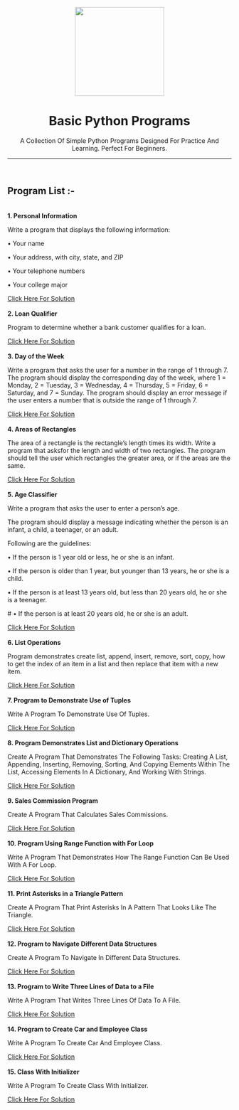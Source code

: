 <p align="center">
<img src="https://upload.wikimedia.org/wikipedia/commons/c/c3/Python-logo-notext.svg" width="200">
</p>

<h1 align="center">
  Basic Python Programs
</h1>

<p align="center">
A Collection Of Simple Python Programs Designed For Practice And Learning. Perfect For Beginners.
  </p>
  <hr>
  <br>

  <h2>Program List :-</h2>
  <br>
  <b>1. Personal Information</b>
  <p>Write a program that displays the following information:</p>
  <p>• Your name</p>
  <p>• Your address, with city, state, and ZIP</p>
  <p>• Your telephone numbers</p>
  <p>• Your college major</p>
  <a href="https://github.com/chill-vishu/Basic_Python_Programs/blob/main/1.%20Personal%20Information/1_Personal_Information.py">Click Here For Solution</a>
  <br>
  <br>
  <b>2. Loan Qualifier</b>
  <p>Program to determine whether a bank customer qualifies for a loan.</p>
  <a href="https://github.com/chill-vishu/Basic_Python_Programs/blob/main/2.%20Loan%20Qualifier/loan_qualifier.py">Click Here For Solution</a>
   <br>
   <br>
  <b>3. Day of the Week</b>
  <p>Write a program that asks the user for a number in the range of 1 through 7. 
The program should display the corresponding day of the week, where 1 = 
Monday, 2 = Tuesday, 3 = Wednesday, 4 = Thursday, 5 = Friday, 6 = Saturday, and 7 = Sunday. The program should display an error message if the user enters a number that is outside the range of 1 through 7.</p>
<a href="https://github.com/chill-vishu/Basic_Python_Programs/blob/main/3.%20Day%20of%20the%20Week/day_of_the_week.py">Click Here For Solution</a>
<br>
<br>
<b>4. Areas of Rectangles</b>
  <p>The area of a rectangle is the rectangle’s length times its width. Write a program that asksfor the length and width of two rectangles. The program should tell the user which rectangles the greater area, or if the areas are the same.</p>
<a href="https://github.com/chill-vishu/Basic_Python_Programs/blob/main/4.%20Areas%20Of%20Rectangles/areas_of_rectangles.py">Click Here For Solution</a>
<br>
<br>
<b>5. Age Classifier</b>
  <p>Write a program that asks the user to enter a person’s age.</p>
  <p>The program should display a message indicating whether the person is an infant, a child, a teenager, or an adult.</p>
  <p>Following are the guidelines:</p>
  <p>• If the person is 1 year old or less, he or she is an infant.</p>
  <p>• If the person is older than 1 year, but younger than 13 years, he or she is a child.</p>
  <p>• If the person is at least 13 years old, but less than 20 years old, he or she is a teenager.</p>
  <p># • If the person is at least 20 years old, he or she is an adult.</p>
  <a href="https://github.com/chill-vishu/Basic_Python_Programs/blob/main/5.%20Age%20Classifier/age_classifier.py">Click Here For Solution</a>
  <br>
  <br>
  <b>6. List Operations</b>
  <p>Program demonstrates create list, append, insert, remove, sort, copy, how to get the index of an item in a list and then replace that item with a new item.</p>
<a href="https://github.com/chill-vishu/Basic_Python_Programs/blob/main/6.%20List%20Operations/list_operations.py">Click Here For Solution</a>
<br>
<br>
<b>7. Program to Demonstrate Use of Tuples</b>
  <p>Write A Program To Demonstrate Use Of Tuples.</p>
<a href="https://github.com/chill-vishu/Basic_Python_Programs/blob/main/7.%20Program%20to%20Demonstrate%20Use%20of%20Tuples/use_of_tuples.py">Click Here For Solution</a>
<br>
<br>
<b>8. Program Demonstrates List and Dictionary Operations</b>
  <p>Create A Program That Demonstrates The Following Tasks: Creating A List, Appending, Inserting, Removing, Sorting, And Copying Elements Within The List, Accessing Elements In A Dictionary, And Working With Strings.</p>
<a href="https://github.com/chill-vishu/Basic_Python_Programs/blob/main/8.%20Program%20Demonstrates%20List%20and%20Dictionary%20Operations/list_and_dictionary_operations.py">Click Here For Solution</a>
<br>
<br>
<b>9. Sales Commission Program</b>
  <p>Create A Program That Calculates Sales Commissions.</p>
<a href="https://github.com/chill-vishu/Basic_Python_Programs/blob/main/9.%20Sales%20Commission%20Program/sale_commission_program.py">Click Here For Solution</a>
<br>
<br>
<b>10. Program Using Range Function with For Loop</b>
  <p>Write A Program That Demonstrates How The Range Function Can Be Used With A For Loop.</p>
<a href="https://github.com/chill-vishu/Basic_Python_Programs/blob/main/10.%20Program%20Using%20Range%20Function%20with%20For%20Loop/program_using_range_function_with_for_loop.py">Click Here For Solution</a>
<br>
<br>
<b>11. Print Asterisks in a Triangle Pattern</b>
  <p>Create A Program That Print Asterisks In A Pattern That Looks Like The Triangle.</p>
<a href="https://github.com/chill-vishu/Basic_Python_Programs/blob/main/11.%20Print%20Asterisks%20in%20a%20Triangle%20Pattern/print_asterisks_in_a_triangle_pattern.py">Click Here For Solution</a>
<br>
<br>
<b>12. Program to Navigate Different Data Structures</b>
  <p>Create A Program To Navigate In Different Data Structures.</p>
<a href="https://github.com/chill-vishu/Basic_Python_Programs/blob/main/12.%20Program%20to%20Navigate%20Different%20Data%20Structures/program_to_navigate_different_data_structures.py">Click Here For Solution</a>
<br>
<br>
<b>13. Program to Write Three Lines of Data to a File</b>
  <p>Write A Program That Writes Three Lines Of Data To A File.</p>
<a href="https://github.com/chill-vishu/Basic_Python_Programs/blob/main/13.%20Program%20to%20Write%20Three%20Lines%20of%20Data%20to%20a%20File/three_lines_of_data_to_file.py">Click Here For Solution</a>
<br>
<br>
<b>14. Program to Create Car and Employee Class</b>
  <p>Write A Program To Create Car And Employee Class.</p>
<a href="https://github.com/chill-vishu/Basic_Python_Programs/blob/main/14.%20Program%20to%20Create%20Car%20and%20Employee%20Class/create_car_and_employee_class.py">Click Here For Solution</a>
<br>
<br>
<b>15. Class With Initializer</b>
  <p>Write A Program To Create Class With Initializer.</p>
<a href="https://github.com/chill-vishu/Basic_Python_Programs/blob/main/15.%20Program%20To%20Create%20Class%20With%20Initializer/class_with_initializer.py">Click Here For Solution</a>
<br>
<br>
